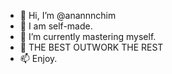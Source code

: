 - 👋 Hi, I’m @anannnchim
- 👀 I am self-made.
- 🌱 I’m currently mastering myself.
- 💞️ THE BEST OUTWORK THE REST
- 📫 Enjoy. 

<!---
anannnchim/anannnchim is a ✨ special ✨ repository because its `README.md` (this file) appears on your GitHub profile.
You can click the Preview link to take a look at your changes.
--->

